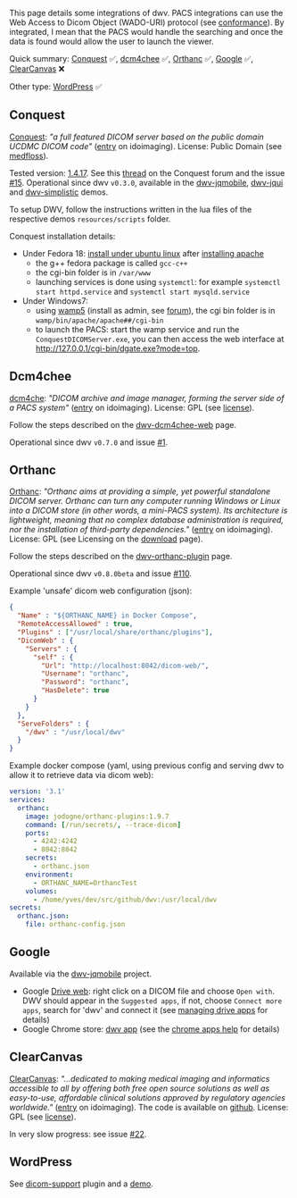 This page details some integrations of dwv. PACS integrations can use the Web Access to Dicom Object (WADO-URI) protocol (see [conformance](./tutorial-conformance.html#wado-uri)). By integrated, I mean that the PACS would handle the searching and once the data is found would allow the user to launch the viewer.

Quick summary: [Conquest](#conquest) &#x2705;, [dcm4chee](#dcm4chee) &#x2705;, [Orthanc](#orthanc) &#x2705;, [Google](#google) &#x2705;, [ClearCanvas](#clearcanvas) &#x274C;

Other type: [WordPress](#wordpress) &#x2705;

## Conquest
[Conquest](http://ingenium.home.xs4all.nl/dicom.html): _"a full featured DICOM server based on the public domain UCDMC DICOM code"_ ([entry](http://www.idoimaging.com/program/183) on idoimaging). License: Public Domain (see [medfloss](http://www.medfloss.org/node/93)).

Tested version: [1.4.17](http://forum.image-systems.biz/viewtopic.php?f=33&t=18892). See this [thread](http://85.214.110.44/forum/forum/index.php?thread/17196-conquest-and-html5-js-dicom-viewer-dwv-dwv016-below/) on the Conquest forum and the issue [#15](https://github.com/ivmartel/dwv/issues/15). Operational since dwv `v0.3.0`, available in the [dwv-jqmobile](https://github.com/ivmartel/dwv-jqmobile), [dwv-jqui](https://github.com/ivmartel/dwv-jqui) and [dwv-simplistic](https://github.com/ivmartel/dwv-simplistic) demos.

To setup DWV, follow the instructions written in the lua files of the respective demos `resources/scripts` folder.

Conquest installation details:
  * Under Fedora 18: [install under ubuntu linux](http://blog.kyodium.net/2010/10/install-conquest-on-ubuntu-1004.html) after [installing apache](http://www.howtoforge.com/installing-apache2-with-php5-and-mysql-support-on-fedora-17-lamp)
    * the g++ fedora package is called `gcc-c++`
    * the cgi-bin folder is in `/var/www`
    * launching services is done using `systemctl`: for example `systemctl start httpd.service` and `systemctl start mysqld.service`
  * Under Windows7:
    * using [wamp5](http://www.wampserver.com/) (install as admin, see [forum](http://forum.wampserver.com/read.php?1,88043)), the cgi bin folder is in `wamp/bin/apache/apache##/cgi-bin`
    * to launch the PACS: start the wamp service and run the `ConquestDICOMServer.exe`, you can then access the web interface at http://127.0.0.1/cgi-bin/dgate.exe?mode=top.

## Dcm4chee
[dcm4che](http://www.dcm4che.org/): _"DICOM archive and image manager, forming the server side of a PACS system"_ ([entry](http://www.idoimaging.com/program/360) on idoimaging). License: GPL (see [license](http://www.dcm4che.org/confluence/display/proj/license)).

Follow the steps described on the [dwv-dcm4chee-web](https://github.com/ivmartel/dwv-dcm4chee-web) page.

Operational since dwv `v0.7.0` and issue [#1](https://github.com/ivmartel/dwv/issues/1).

## Orthanc
[Orthanc](http://www.orthanc-server.com/): _"Orthanc aims at providing a simple, yet powerful standalone DICOM server. Orthanc can turn any computer running Windows or Linux into a DICOM store (in other words, a mini-PACS system). Its architecture is lightweight, meaning that no complex database administration is required, nor the installation of third-party dependencies."_ ([entry](http://www.idoimaging.com/program/409) on idoimaging). License: GPL (see Licensing on the [download](http://www.orthanc-server.com/download.php) page).

Follow the steps described on the [dwv-orthanc-plugin](https://github.com/ivmartel/dwv-orthanc-plugin) page.

Operational since dwv `v0.8.0beta` and issue [#110](https://github.com/ivmartel/dwv/issues/110).

Example 'unsafe' dicom web configuration (json):

```json
{
  "Name" : "${ORTHANC_NAME} in Docker Compose",
  "RemoteAccessAllowed" : true,
  "Plugins" : ["/usr/local/share/orthanc/plugins"],
  "DicomWeb" : {
    "Servers" : {
      "self" : {
        "Url": "http://localhost:8042/dicom-web/",
        "Username": "orthanc",
        "Password": "orthanc",
        "HasDelete": true
      }
    }
  },
  "ServeFolders" : {
    "/dwv" : "/usr/local/dwv"
  }
}
```

Example docker compose (yaml, using previous config and serving dwv to allow it to
retrieve data via dicom web):

```yaml
version: '3.1'
services:
  orthanc:
    image: jodogne/orthanc-plugins:1.9.7
    command: [/run/secrets/, --trace-dicom]
    ports:
      - 4242:4242
      - 8042:8042
    secrets:
      - orthanc.json
    environment:
      - ORTHANC_NAME=OrthancTest
    volumes:
      - /home/yves/dev/src/github/dwv:/usr/local/dwv
secrets:
  orthanc.json:
    file: orthanc-config.json
```

## Google
Available via the [dwv-jqmobile](https://github.com/ivmartel/dwv-jqmobile) project.

* Google [Drive web](http://drive.google.com/): right click on a DICOM file and choose `Open with`. DWV should appear in the `Suggested apps`, if not, choose `Connect more apps`, search for 'dwv' and connect it (see [managing drive apps](https://support.google.com/drive/answer/2523073) for details)
* Google Chrome store: [dwv app](https://chrome.google.com/webstore/detail/dwv/elkmgopbfeoimigdmekflnapemieceja) (see the [chrome apps help](https://support.google.com/chrome/answer/3060053) for details)

## ClearCanvas
[ClearCanvas](http://www.clearcanvas.ca): _"...dedicated to making medical imaging and informatics accessible to all by offering both free open source solutions as well as easy-to-use, affordable clinical solutions approved by regulatory agencies worldwide."_ ([entry](http://www.idoimaging.com/program/357) on idoimaging). The code is available on [github](https://github.com/ClearCanvas/ClearCanvas). License: GPL (see [license](https://github.com/ClearCanvas/ClearCanvas/blob/master/LICENSE.TXT)).

In very slow progress: see issue [#22](https://github.com/ivmartel/dwv/issues/22).

## WordPress
See [dicom-support](https://wordpress.org/plugins/dicom-support/) plugin and a [demo](https://tyarcaouen.synology.me/wordpress/dwvblog/).
